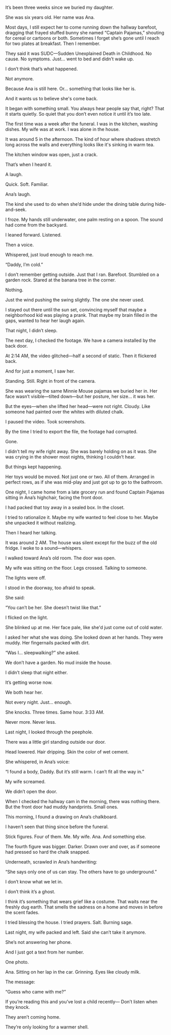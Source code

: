 It’s been three weeks since we buried my daughter.

She was six years old. Her name was Ana.

Most days, I still expect her to come running down the hallway barefoot, dragging that frayed stuffed bunny she named “Captain Pajamas,” shouting for cereal or cartoons or both. Sometimes I forget she’s gone until I reach for two plates at breakfast. Then I remember.

They said it was SUDC—Sudden Unexplained Death in Childhood. No cause. No symptoms. Just… went to bed and didn’t wake up.

I don’t think that’s what happened.

Not anymore.

Because Ana is still here. Or… something that looks like her is.

And it wants us to believe she's come back.




It began with something small. You always hear people say that, right? That it starts quietly. So quiet that you don’t even notice it until it’s too late.

The first time was a week after the funeral. I was in the kitchen, washing dishes. My wife was at work. I was alone in the house.

It was around 5 in the afternoon. The kind of hour where shadows stretch long across the walls and everything looks like it's sinking in warm tea.

The kitchen window was open, just a crack.

That’s when I heard it.

A laugh.

Quick. Soft. Familiar.

Ana’s laugh.

The kind she used to do when she’d hide under the dining table during hide-and-seek.

I froze. My hands still underwater, one palm resting on a spoon. The sound had come from the backyard.

I leaned forward. Listened.

Then a voice.

Whispered, just loud enough to reach me.

“Daddy, I’m cold.”

I don’t remember getting outside. Just that I ran. Barefoot. Stumbled on a garden rock. Stared at the banana tree in the corner.

Nothing.

Just the wind pushing the swing slightly. The one she never used.

I stayed out there until the sun set, convincing myself that maybe a neighborhood kid was playing a prank. That maybe my brain filled in the gaps, wanted to hear her laugh again.

That night, I didn’t sleep.




The next day, I checked the footage. We have a camera installed by the back door.

At 2:14 AM, the video glitched—half a second of static. Then it flickered back.

And for just a moment, I saw her.

Standing. Still. Right in front of the camera.

She was wearing the same Minnie Mouse pajamas we buried her in. Her face wasn’t visible—tilted down—but her posture, her size… it was her.

But the eyes—when she lifted her head—were not right. Cloudy. Like someone had painted over the whites with diluted chalk.

I paused the video. Took screenshots.

By the time I tried to export the file, the footage had corrupted.

Gone.




I didn’t tell my wife right away. She was barely holding on as it was. She was crying in the shower most nights, thinking I couldn’t hear.

But things kept happening.

Her toys would be moved. Not just one or two. All of them. Arranged in perfect rows, as if she was mid-play and just got up to go to the bathroom.

One night, I came home from a late grocery run and found Captain Pajamas sitting in Ana’s highchair, facing the front door.

I had packed that toy away in a sealed box. In the closet.

I tried to rationalize it. Maybe my wife wanted to feel close to her. Maybe she unpacked it without realizing.

Then I heard her talking.




It was around 2 AM. The house was silent except for the buzz of the old fridge. I woke to a sound—whispers.

I walked toward Ana’s old room. The door was open.

My wife was sitting on the floor. Legs crossed. Talking to someone.

The lights were off.

I stood in the doorway, too afraid to speak.

She said:

“You can’t be her. She doesn’t twist like that.”

I flicked on the light.

She blinked up at me. Her face pale, like she'd just come out of cold water.

I asked her what she was doing. She looked down at her hands. They were muddy. Her fingernails packed with dirt.

“Was I… sleepwalking?” she asked.

We don’t have a garden. No mud inside the house.

I didn’t sleep that night either.




It’s getting worse now.

We both hear her.

Not every night. Just… enough.

She knocks. Three times. Same hour. 3:33 AM.

Never more. Never less.

Last night, I looked through the peephole.

There was a little girl standing outside our door.

Head lowered. Hair dripping. Skin the color of wet cement.

She whispered, in Ana’s voice:

“I found a body, Daddy. But it’s still warm. I can’t fit all the way in.”

My wife screamed.

We didn’t open the door.

When I checked the hallway cam in the morning, there was nothing there. But the front door had muddy handprints. Small ones.




This morning, I found a drawing on Ana’s chalkboard.

I haven’t seen that thing since before the funeral.

Stick figures. Four of them. Me. My wife. Ana. And something else.

The fourth figure was bigger. Darker. Drawn over and over, as if someone had pressed so hard the chalk snapped.

Underneath, scrawled in Ana’s handwriting:

“She says only one of us can stay. The others have to go underground.”




I don’t know what we let in.

I don’t think it’s a ghost.

I think it’s something that wears grief like a costume. That waits near the freshly dug earth. That smells the sadness on a home and moves in before the scent fades.

I tried blessing the house. I tried prayers. Salt. Burning sage.

Last night, my wife packed and left. Said she can’t take it anymore.

She’s not answering her phone.

And I just got a text from her number.

One photo.

Ana. Sitting on her lap in the car. Grinning. Eyes like cloudy milk.

The message:

“Guess who came with me?”




If you’re reading this and you’ve lost a child recently—
Don’t listen when they knock.

They aren’t coming home.

They’re only looking for a warmer shell.